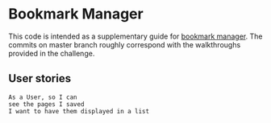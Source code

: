 # Bookmark Manager

This code is intended as a supplementary guide for [bookmark manager](https://github.com/makersacademy/course/tree/master/bookmark_manager). The commits on master branch roughly correspond with the walkthroughs provided in the challenge.

## User stories

```
As a User, so I can
see the pages I saved
I want to have them displayed in a list  
```
